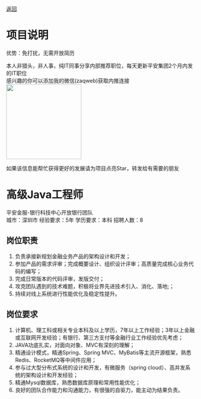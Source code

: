 [返回](../)

# 项目说明

优势：免打扰，无需开放简历

本人非猎头，非人事，纯IT同事分享内部推荐职位，每天更新平安集团2个月内发的IT职位  
感兴趣的你可以添加我的微信(zaqweb)获取内推连接  
<img src="https://github.com/zaqweb/PA-IT-JOBS/blob/master/WechatICode.jpeg"  height="200" width="200">

如果该信息能帮忙获得更好的发展请为项目点亮Star，转发给有需要的朋友

# 高级Java工程师
平安金服-银行科技中心开放银行团队  
城市：深圳市 经验要求：5年 学历要求：本科  招聘人数：8

## 岗位职责
1. 负责承接新规划金融业务产品的架构设计和开发； 
2. 参加产品的需求评审；完成概要设计、组织设计评审；高质量完成核心业务代码的编写；
3. 完成日常版本的代码评审，发版交付；
4. 攻克团队遇到的技术难题，积极将业界先进技术引入、消化、落地;；
5. 持续对线上系统进行性能优化及稳定性提升。

## 岗位要求
1. 计算机、理工科或相关专业本科及以上学历，7年以上工作经验；3年以上金融或互联网开发经验；有银行、第三方支付等金融行业工作经验优先考虑；
2. JAVA功底扎实，对面向对象、MVC有深刻的理解；
3. 精通设计模式，精通Spring、Spring MVC、MyBatis等主流开源框架，熟悉Redis、RocketMQ等中间件应用；
4. 参与过大型分布式系统的设计和开发，有微服务（spring cloud）、高并发系统的架构设计和开发经验；
5. 精通Mysql数据库，熟悉数据库原理和常用性能优化；
6. 良好的团队合作能力和沟通能力，有很强的自驱力，能主动为结果负责。




